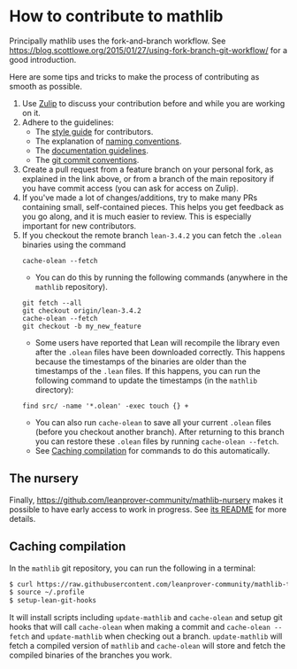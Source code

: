 # How to contribute to mathlib

Principally mathlib uses the fork-and-branch workflow. See
https://blog.scottlowe.org/2015/01/27/using-fork-branch-git-workflow/
for a good introduction.

Here are some tips and tricks
to make the process of contributing as smooth as possible.

1. Use [Zulip](https://leanprover.zulipchat.com/) to
   discuss your contribution before and while you are working on it.
2. Adhere to the guidelines:
   - The [style guide](style.md) for contributors.
   - The explanation of [naming conventions](naming.md).
   - The [documentation guidelines](doc.md).
   - The [git commit conventions](https://github.com/leanprover/lean/blob/master/doc/commit_convention.md).
3. Create a pull request from a feature branch on your personal fork,
   as explained in the link above, or from a branch of the main repository if you have commit access (you can ask for access on Zulip).
4. If you've made a lot of changes/additions, try to make many PRs containing small, self-contained pieces. This helps you get feedback as you go along, and it is much easier to review. This is especially important for new contributors.
5. If you checkout the remote branch `lean-3.4.2` you can fetch the `.olean` binaries using the command
   ```
   cache-olean --fetch
   ```
   - You can do this by running the following commands (anywhere in the `mathlib` repository).
   ```
   git fetch --all
   git checkout origin/lean-3.4.2
   cache-olean --fetch
   git checkout -b my_new_feature
   ```
   - Some users have reported that Lean will recompile the library even after the `.olean` files have been downloaded correctly. This happens because the timestamps of the binaries are older than the timestamps of the `.lean` files. If this happens, you can run the following command to update the timestamps (in the `mathlib` directory):
   ```
   find src/ -name '*.olean' -exec touch {} +
   ```
   - You can also run `cache-olean` to save all your current `.olean` files (before you checkout another branch). After returning to this branch you can restore these `.olean` files by running `cache-olean --fetch`.
   - See [Caching compilation](#caching-compilation) for commands to do this automatically.


## The nursery

Finally, https://github.com/leanprover-community/mathlib-nursery
makes it possible to have early access to work in progress.
See [its README](https://github.com/leanprover-community/mathlib-nursery/blob/master/README.md)
for more details.

## Caching compilation

In the `mathlib` git repository, you can run the following in a terminal:

```sh
$ curl https://raw.githubusercontent.com/leanprover-community/mathlib-tools/master/scripts/remote-install-update-mathlib.sh -sSf | bash
$ source ~/.profile
$ setup-lean-git-hooks
```

It will install scripts including `update-mathlib` and `cache-olean`
and setup git hooks that will call `cache-olean` when making a commit
and `cache-olean --fetch` and `update-mathlib` when checking out a
branch. `update-mathlib` will fetch a compiled version of `mathlib`
and `cache-olean` will store and fetch the compiled binaries of the
branches you work.
